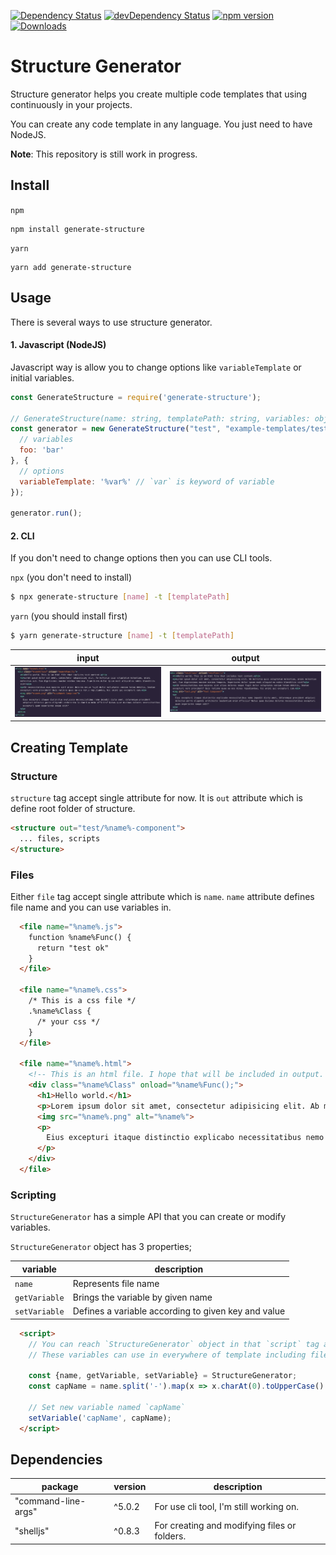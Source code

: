 [![Dependency Status](https://david-dm.org/tugaybaltaci/generate-structure.svg)](https://david-dm.org/tugaybaltaci/generate-structure)
[![devDependency Status](https://david-dm.org/tugaybaltaci/generate-structure/dev-status.svg)](https://david-dm.org/tugaybaltaci/generate-structure#info=devDependencies)
[![npm version](https://badge.fury.io/js/generate-structure.svg)](https://badge.fury.io/js/generate-structure)
[![Downloads](https://img.shields.io/npm/dm/generate-structure.svg)](https://www.npmjs.com/package/code-structure)

# Structure Generator

Structure generator helps you create multiple code templates that using continuously in your projects.

You can create any code template in any language. You just need to have NodeJS.

**Note**: This repository is still work in progress.

## Install

`npm`

```
npm install generate-structure
```

`yarn`

```
yarn add generate-structure
```

## Usage

There is several ways to use structure generator.

#### 1. Javascript (NodeJS)

Javascript way is allow you to change options like `variableTemplate` or initial variables.

```js
const GenerateStructure = require('generate-structure');

// GenerateStructure(name: string, templatePath: string, variables: object, options: object)
const generator = new GenerateStructure("test", "example-templates/test.html", {
  // variables
  foo: 'bar'
}, {
  // options
  variableTemplate: '%var%' // `var` is keyword of variable
});

generator.run();
```

#### 2. CLI

If you don't need to change options then you can use CLI tools.

`npx` (you don't need to install)

```bash
$ npx generate-structure [name] -t [templatePath]
```

`yarn` (you should install first)

```bash
$ yarn generate-structure [name] -t [templatePath]
```

| input | output |
| - | - |
| ![Input](docs/img/input.png) | ![Input](docs/img/output.png) |



## Creating Template


### Structure

`structure` tag accept single attribute for now.
It is `out` attribute which is define root folder of structure. 

```html
<structure out="test/%name%-component">
  ... files, scripts
</structure>
```

### Files

Either `file` tag accept single attribute which is `name`.  `name` attribute defines file name and you can use variables in.

```html
  <file name="%name%.js">
    function %name%Func() {
      return "test ok"
    }
  </file>

  <file name="%name%.css">
    /* This is a css file */
    .%name%Class {
      /* your css */
    }
  </file>

  <file name="%name%.html">
    <!-- This is an html file. I hope that will be included in output. -->
    <div class="%name%Class" onload="%name%Func();">
      <h1>Hello world.</h1>
      <p>Lorem ipsum dolor sit amet, consectetur adipisicing elit. Ab mollitia quis voluptatum molestiae, animi molestias aut. Cum dignissimos maxime minima tempora. Asperiores dolor ipsam modi aliquid ea nobis blanditiis sint?</p>
      <img src="%name%.png" alt="%name%">
      <p>
        Eius excepturi itaque distinctio explicabo necessitatibus nemo impedit dicta amet, doloremque provident adipisci delectus porro eligendi architecto laudantium enim officiis? Natus quae ducimus dolores necessitatibus excepturi quam asperiores saepe odit?
      </p>
    </div>
  </file>
```

### Scripting

`StructureGenerator` has a simple API that you can create or modify variables.

`StructureGenerator` object has 3 properties;

| variable | description |
|-|-|
| `name` | Represents file name
| `getVariable` | Brings the variable by given name
| `setVariable` | Defines a variable according to given key and value


```html
  <script>
    // You can reach `StructureGenerator` object in that `script` tag and pass new variables into templates.
    // These variables can use in everywhere of template including filename.

    const {name, getVariable, setVariable} = StructureGenerator;
    const capName = name.split('-').map(x => x.charAt(0).toUpperCase() + x.slice(1)).join('');

    // Set new variable named `capName`
    setVariable('capName', capName);
  </script>
```

## Dependencies
| package | version | description |
|-|-|-|
| "command-line-args" | ^5.0.2 | For use cli tool, I'm still working on.
| "shelljs" | ^0.8.3 | For creating and modifying files or folders.


